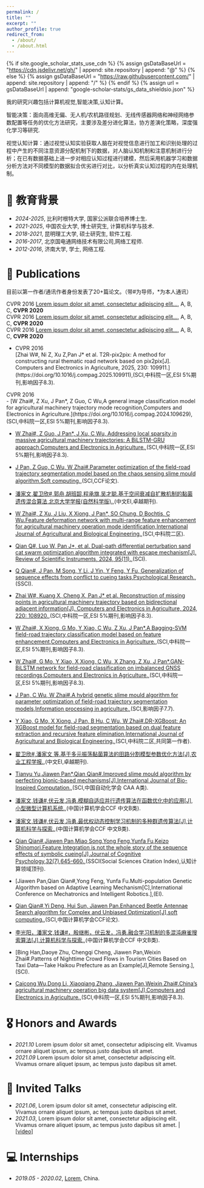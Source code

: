 ```yaml
---
permalink: /
title: ""
excerpt: ""
author_profile: true
redirect_from: 
  - /about/
  - /about.html
---
```



{% if site.google_scholar_stats_use_cdn %}
{% assign gsDataBaseUrl = "https://cdn.jsdelivr.net/gh/" | append: site.repository | append: "@" %}
{% else %}
{% assign gsDataBaseUrl = "https://raw.githubusercontent.com/" | append: site.repository | append: "/" %}
{% endif %}
{% assign url = gsDataBaseUrl | append: "google-scholar-stats/gs_data_shieldsio.json" %}

<span class='anchor' id='about-me'></span>

我的研究兴趣包括计算机视觉,智能决策,认知计算。

智能决策：面向高维无偏、无人机/农机路径规划、无线传感器网络和神经网络参数配置等任务的优化方法研究，主要涉及差分进化算法，协方差演化策略，深度强化学习等研究.

视觉认知计算：通过视觉认知实验获取人脑在对视觉信息进行加工和识别处理的过程中产生的不同注意资源分配机制下的数据，对人脑认知机制和注意机制进行分析；在已有数据基础上进一步对相应认知过程进行建模，然后采用机器学习和数据分析方法对不同模型的数据拟合优劣进行对比，以分析真实认知过程的内在处理机制。


# 📖 教育背景
- *2024-2025*, 比利时根特大学, 国家公派联合培养博士生. 
- *2021-2025*, 中国农业大学, 博士研究生, 计算机科学与技术.
- *2018-2021*, 昆明理工大学, 硕士研究生, 软件工程.
- *2016-2017*, 北京国电通网络技术有限公司,网络工程师.
- *2012-2016*, 济南大学, 学士, 网络工程.

<!-- # 🔥 News -->

# 📝 Publications 
目前以第一作者/通讯作者身份发表了20+篇论文。（带#为导师，*为本人通讯）

<div>
    <span class="badge">CVPR 2016</span> 
    <a href="https://github.com">Lorem ipsum dolor sit amet, consectetur adipiscing elit...</a>, A, B, C, <strong>CVPR 2020</strong>
</div>


<div>
    <span class="badge">CVPR 2016</span> 
    <a href="https://github.com">Lorem ipsum dolor sit amet, consectetur adipiscing elit...</a>, A, B, C, <strong>CVPR 2020</strong>
</div>


<div>
    <span class="badge">CVPR 2016</span> 
    <a href="https://github.com">Lorem ipsum dolor sit amet, consectetur adipiscing elit...</a>, A, B, C, <strong>CVPR 2020</strong>
</div>

- <div class="badge">CVPR 2016</div> [Zhai W#, Ni Z, Xu Z,Pan J* et al. T2R-pix2pix: A method for constructing rural thematic road network based on pix2pix[J]. Computers and Electronics in Agriculture, 2025, 230: 109911.](https://doi.org/10.1016/j.compag.2025.109911),(SCI,中科院一区,ESI 5%期刊,影响因子8.3).

<div class="badge">CVPR 2016</div> - [W Zhai#, Z Xu, J Pan*, Z Guo, C Wu,A general image classification model for agricultural machinery trajectory mode recognition,Computers and Electronics in Agriculture.](https://doi.org/10.1016/j.compag.2024.109629),(SCI,中科院一区,ESI 5%期刊,影响因子8.3).

- [W Zhai#, Z Guo, J Pan*, J Xu, C Wu, Addressing local sparsity in massive agricultural machinery trajectories: A BiLSTM-GRU approach,Computers and Electronics in Agriculture.](https://doi.org/10.1016/j.compag.2024.109376),(SCI,中科院一区,ESI 5%期刊,影响因子8.3).

- [J Pan, Z Guo, C Wu, W Zhai#.Parameter optimization of the field-road trajectory segmentation model based on the chaos sensing slime mould algorithm,Soft computing.](https://doi.org/10.1007/s00500-024-09869-8),(SCI,CCF论文).

- [潘家文,翟卫欣#,郭舟,胡班韶,程承旗,吴才聪.基于空间衰减自扩散机制的黏菌遗传混合算法,北京大学学报(自然科学版).](https://kns.cnki.net/kcms2/article/abstract?v=xDLjIU9qqd-CgxgYEn9zxjKQZGRIQNVWqG4xk4EZIJVZ7qJQw5mbtJO1JVPOPcNAIM1D0W4lana2f0zS75VwDxFEye7FtXIIgiNF2AHvsVMvTDJoFV2LLC7zX8mrolRY_WshSJRSAvgrxr0U-utiPQuSaCeiE1_sgaeTTY60jQXsUipde7rrdgI8u46dPqY4&uniplatform=NZKPT&language=CHS),(中文EI,卓越期刊).

- [W Zhai#, Z Xu, J Liu, X Xiong, J Pan*, SO Chung, D Bochtis, C Wu.Feature deformation network with multi-range feature enhancement for agricultural machinery operation mode identification,International Journal of Agricultural and Biological Engineering.](https://doi.org/10.1007/s00500-024-09869-8),(SCI,中科院二区).

- [Qian Q#, Luo W, Pan J*, et al. Dual-path differential perturbation sand cat swarm optimization algorithm integrated with escape mechanism[J]. Review of Scientific Instruments, 2024, 95(11).](https://doi.org/10.1063/5.0222940),(SCI).

- [Q Qian#, J Pan, M Song, Y Li, J Yin, Y Feng, Y Fu, Generalization of sequence effects from conflict to cueing tasks,Psychological Research.](https://doi.org/10.1007/s00426-024-02014-y),(SSCI).

- [Zhai W#, Kuang X, Cheng X, Pan J* et al. Reconstruction of missing points in agricultural machinery trajectory based on bidirectional adjacent information[J]. Computers and Electronics in Agriculture, 2024, 220: 108920.](https://doi.org/10.1016/j.compag.2024.108920),(SCI,中科院一区,ESI 5%期刊,影响因子8.3).


- [W Zhai#, X Xiong, G Mo, Y Xiao, C Wu, Z Xu, J Pan*.A Bagging-SVM field-road trajectory classification model based on feature enhancement,Computers and Electronics in Agriculture.](https://doi.org/10.1016/j.compag.2024.108635),(SCI,中科院一区,ESI 5%期刊,影响因子8.3).

- [W Zhai#, G Mo, Y Xiao, X Xiong, C Wu, X Zhang, Z Xu, J Pan*.GAN-BiLSTM network for field-road classification on imbalanced GNSS recordings,Computers and Electronics in Agriculture.](https://doi.org/10.1016/j.compag.2023.108457),(SCI,中科院一区,ESI 5%期刊,影响因子8.3).

- [J Pan, C Wu, W Zhai#.A hybrid genetic slime mould algorithm for parameter optimization of field-road trajectory segmentation models,Information processing in agriculture.](https://doi.org/10.1016/j.inpa.2023.11.003),(SCI,影响因子7.7).

- [Y Xiao, G Mo, X Xiong, J Pan, B Hu, C Wu, W Zhai#.DR-XGBoost: An XGBoost model for field-road segmentation based on dual feature extraction and recursive feature elimination,International Journal of Agricultural and Biological Engineering.](https://doi.org/10.25165/j.ijabe.20231603.8187),(SCI,中科院二区,共同第一作者).

- [翟卫欣#,潘家文 等.基于多元振荡黏菌算法的田路分割模型参数优化方法[J],农业工程学报.](https://kns.cnki.net/kcms2/article/abstract?v=xDLjIU9qqd-PVQ7cYBV8lsluUeArfffOzgfmALE33h35IJmHJcdfMu0LbocbQSvxKko5VIdyCcN0_ozGnY3NRJVBARcgvMP4tMI2DVGjMGM_NhkGKqaCRl1Hu0ftR6-HQhKqLCrb72NseK6A-L8a56rDA8X0WMez0Cibo6s1G5uBA0tb9xtIpc63yS-CndvF&uniplatform=NZKPT&language=CHS),(中文EI,卓越期刊).


- [Tianyu Yu,Jiawen Pan*,Qian Qian#.Improved slime mould algorithm by perfecting bionic-based mechanisms[J].International Journal of Bio-Inspired Computation.](https://doi.org/10.1504/IJBIC.2023.133504),(SCI,中国自动化学会 CAA A类).

- [潘家文,钱谦#,伏云发,冯勇.模糊自适应并行遗传算法在函数优化中的应用[J],小型微型计算机系统.](https://kns.cnki.net/kcms2/article/abstract?v=xDLjIU9qqd8B3g1ULTr6G_hsVj3WuZkWpxp5aWujA2qsE8mXNANibnEfvabS-RGHwRTTwtTwb_8M6Wcalj-stPdLZ7A6MPcP41lTBASF0-_RY_RWSqupT5nmbeEiEn54V81NxiebNQCQxW46ICzJNxaJ6WiBXs_bDC4ZA4vqtDwDBvTnTFuQK-EuRoYclkd7&uniplatform=NZKPT&language=CHS),(中国计算机学会CCF 中文B类).

- [潘家文,钱谦#,伏云发,冯勇.最优权动态控制学习机制的多种群遗传算法[J],计算机科学与探索.](https://kns.cnki.net/kcms2/article/abstract?v=xDLjIU9qqd8NpUrbEDsYYf9jHN5TiPPA1AMdfdrvaqDomZKANeoFWtQ5jHanwgpU8AgCtYJue11Zovylm6q1-t6pVxkaW94N1vMsYTMVA1u-vk8U0ThPhEYVqTqudXGV4ZcNgdVU1CaL567TKPycc_OXYSOKdoDT1dvJBHS7e7wdlHOy0juarqKZ4_taVqT2&uniplatform=NZKPT&language=CHS),(中国计算机学会CCF 中文B类).

- [Qian Qian#,Jiawen Pan,Miao Song,Yong Feng,Yunfa Fu,Keizo Shinomori.Feature Integration is not the whole story of the sequence effects of symbolic cueing[J],Journal of Cognitive Psychology,32(7),645-660.](https://doi.org/10.1080/20445911.2020.1817928),(SSCI(Social Sciences Citation Index),认知计算领域顶刊).

- [Jiawen Pan,Qian Qian#,Yong Feng, Yunfa Fu.Multi-population Genetic Algorithm based on Adaptive Learning Mechanism[C],International Conference on Mechatronics and Intelligent Robotics.],(EI).

- [Qian Qian#,Yi Deng, Hui Sun, Jiawen Pan.Enhanced Beetle Antennae Search algorithm for Complex and Unbiased Optimization[J],soft computing.](https://doi.org/10.1007/s00500-022-07388-y),(SCI,中国计算机学会CCF论文).

- [李光阳，潘家文,钱谦#，殷继彬，伏云发，冯勇.融合学习机制的多混沌麻雀搜索算法[J].计算机科学与探索.](https://kns.cnki.net/kcms2/article/abstract?v=xDLjIU9qqd8GBZ0kk7GhbkMA5S07zuc-AS-fMNF8jzov2sQv6HqSHVPJp42kh42wp3d6EqzZ6XVa8r19OAVKxoiuu5XaDe_SI0bWzAAKpqs7jzOLbAh6CgrCZAWR323UQNbO7S58Nx2hZwh3NxpmYhJe1GjXMGM8C9Yk2fzSzmwQJj3Qg0M2fH2SsBT2LnK0&uniplatform=NZKPT&language=CHS),(中国计算机学会CCF 中文B类).

- [Bing Han,Daoye Zhu, Chengqi Cheng, Jiawen Pan,Weixin Zhai#.Patterns of Nighttime Crowd Flows in Tourism Cities Based on Taxi Data—Take Haikou Prefecture as an Example[J],Remote Sensing.],(SCI).

- [Caicong Wu,Dong Li, Xiaoqiang Zhang, Jiawen Pan,Weixin Zhai#.China’s agricultural machinery operation big data system[J],Computers and Electronics in Agriculture.](https://doi.org/10.1016/j.compag.2022.107594),(SCI,中科院一区,ESI 5%期刊,影响因子8.3).







# 🎖 Honors and Awards
- *2021.10* Lorem ipsum dolor sit amet, consectetur adipiscing elit. Vivamus ornare aliquet ipsum, ac tempus justo dapibus sit amet. 
- *2021.09* Lorem ipsum dolor sit amet, consectetur adipiscing elit. Vivamus ornare aliquet ipsum, ac tempus justo dapibus sit amet. 



# 💬 Invited Talks
- *2021.06*, Lorem ipsum dolor sit amet, consectetur adipiscing elit. Vivamus ornare aliquet ipsum, ac tempus justo dapibus sit amet. 
- *2021.03*, Lorem ipsum dolor sit amet, consectetur adipiscing elit. Vivamus ornare aliquet ipsum, ac tempus justo dapibus sit amet.  \| [\[video\]](https://github.com/)

# 💻 Internships
- *2019.05 - 2020.02*, [Lorem](https://github.com/), China.